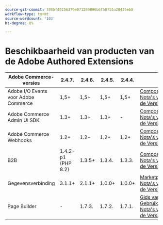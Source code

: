 ```yaml
---
source-git-commit: 788bf40156376e871280896b6f58f55a20435eb8
workflow-type: tm+mt
source-wordcount: '103'
ht-degree: 0%

---
```

# Beschikbaarheid van producten van de Adobe Authored Extensions


<table style="table-layout:auto">
  <thead>
    <tr>
      <th>Adobe Commerce-versies</th>
      <th>2.4.7.</th>
      <th>2.4.6.</th>
      <th>2.4.5.</th>
      <th>2.4.4.</th>
      <th></th>
    </tr>
  </thead>
  <tbody>
      <tr>
          <td>Adobe I/O Events voor Adobe Commerce</td>
          <td>1,5+</td>
          <td>1,5+</td>
          <td>1,5+</td>
          <td>1,5+</td>
          <td>
              <a href="https://developer.adobe.com/commerce/extensibility/events/installation/"> Composer </a><br/>
              <a href="https://developer.adobe.com/commerce/extensibility/events/release-notes/"> Nota's van de Versie </a><br/>
          </td>
      </tr>
      <tr>
          <td>Adobe Commerce Admin UI SDK</td>
          <td>1.3+</td>
          <td>1.3+</td>
          <td>1.3+</td>
          <td>-</td>
          <td>
              <a href="https://developer.adobe.com/commerce/extensibility/admin-ui-sdk/installation/"> Composer </a><br/>
              <a href="https://developer.adobe.com/commerce/extensibility/admin-ui-sdk/release-notes/"> Nota's van de Versie </a><br/>
          </td>
      </tr>
      <tr>
          <td>Adobe Commerce Webhooks</td>
          <td>1.2+</td>
          <td>1.2+</td>
          <td>1.2+</td>
          <td>1.2+</td>
          <td>
              <a href="https://developer.adobe.com/commerce/extensibility/webhooks/installation/"> Composer </a><br/>
              <a href="https://developer.adobe.com/commerce/extensibility/webhooks/release-notes/"> Nota's van de Versie </a><br/>
          </td>
      </tr>
      <tr>
          <td>B2B</td>
          <td>1.4.2-p1 (PHP 8.2)</td>
          <td>1.3.5+</td>
          <td>1.3.4.</td>
          <td>1.3.3.</td>
          <td>
              <a href="https://experienceleague.adobe.com/docs/commerce-admin/b2b/install.html"> Composer </a><br/>
              <a href="https://experienceleague.adobe.com/docs/commerce-admin/b2b/release-notes.html"> Nota's van de Versie </a><br/>
          </td>
      </tr>
      <tr>
          <td>Gegevensverbinding</td>
          <td>3.1.1+</td>
          <td>2.1.1+</td>
          <td>1.0.0+</td>
          <td>1.0.0+</td>
          <td>
              <a href="https://commercemarketplace.adobe.com/magento-experience-platform-connector.html"> Marketplace </a><br/>
              <a href="https://experienceleague.adobe.com/docs/commerce-merchant-services/data-connection/release-notes.html"> Nota's van de Versie </a><br/>
          </td>
      </tr>
      <tr>
          <td>Page Builder</td>
          <td>-</td>
          <td>1.7.3.</td>
          <td>1.7.2.</td>
          <td>1.7.1.</td>
          <td>
              <a href="https://experienceleague.adobe.com/docs/commerce-admin/page-builder/guide-overview.html"> Gids van de Gebruiker </a><br/>
              <a href="https://experienceleague.adobe.com/docs/commerce-admin/page-builder/release-notes.html"> Nota's van de Versie </a><br/>
          </td>
      </tr>
  </tbody>
</table>

